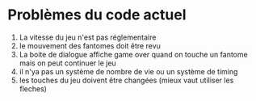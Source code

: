 # Problèmes du code actuel 

1. La vitesse du jeu n'est pas réglementaire 
2. le mouvement des fantomes doit être revu 
3. La boite de dialogue affiche game over quand on touche un fantome  mais on peut continuer le jeu 
4. il n'ya pas un système de nombre de vie ou un système de timing 
5. les touches du jeu doivent être changées (mieux vaut utiliser les fleches)